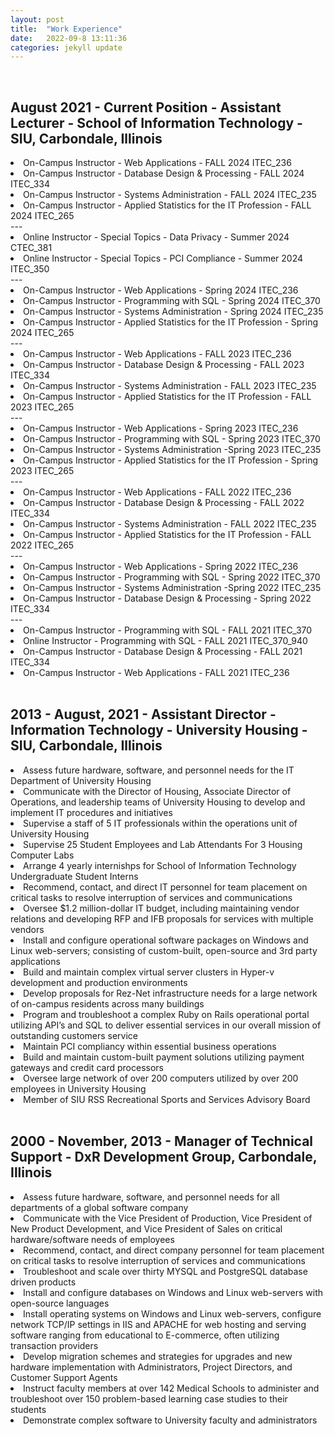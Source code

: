 ```yaml
---
layout: post
title:  "Work Experience"
date:   2022-09-8 13:11:36
categories: jekyll update
---
```

<br>

August 2021 - Current Position - Assistant Lecturer - School of Information Technology - SIU, Carbondale, Illinois  
---
<li>On-Campus Instructor - Web Applications - FALL 2024 ITEC_236</li>
<li>On-Campus Instructor - Database Design & Processing - FALL 2024 ITEC_334</li>
<li>On-Campus Instructor - Systems Administration - FALL 2024 ITEC_235</li>
<li>On-Campus Instructor - Applied Statistics for the IT Profession - FALL 2024 ITEC_265</li>
---
<li>Online Instructor - Special Topics - Data Privacy - Summer 2024 CTEC_381</li>
<li>Online Instructor - Special Topics - PCI Compliance - Summer 2024 ITEC_350</li>
---
<li>On-Campus Instructor - Web Applications - Spring 2024 ITEC_236</li>
<li>On-Campus Instructor - Programming with SQL - Spring 2024 ITEC_370</li>
<li>On-Campus Instructor - Systems Administration - Spring 2024 ITEC_235</li>
<li>On-Campus Instructor - Applied Statistics for the IT Profession - Spring 2024 ITEC_265</li>
---
<li>On-Campus Instructor - Web Applications - FALL 2023 ITEC_236</li>
<li>On-Campus Instructor - Database Design & Processing - FALL 2023 ITEC_334</li>
<li>On-Campus Instructor - Systems Administration - FALL 2023 ITEC_235</li>
<li>On-Campus Instructor - Applied Statistics for the IT Profession - FALL 2023 ITEC_265</li>
---
<li>On-Campus Instructor - Web Applications - Spring 2023 ITEC_236</li>
<li>On-Campus Instructor - Programming with SQL - Spring 2023 ITEC_370</li>
<li>On-Campus Instructor - Systems Administration -Spring 2023 ITEC_235</li>
<li>On-Campus Instructor - Applied Statistics for the IT Profession - Spring 2023 ITEC_265</li>
---
<li>On-Campus Instructor - Web Applications - FALL 2022 ITEC_236</li>
<li>On-Campus Instructor - Database Design & Processing - FALL 2022 ITEC_334</li>
<li>On-Campus Instructor - Systems Administration - FALL 2022 ITEC_235</li>
<li>On-Campus Instructor - Applied Statistics for the IT Profession - FALL 2022 ITEC_265</li>
---
<li>On-Campus Instructor - Web Applications - Spring 2022 ITEC_236</li>
<li>On-Campus Instructor - Programming with SQL - Spring 2022 ITEC_370</li>
<li>On-Campus Instructor - Systems Administration -Spring 2022 ITEC_235</li>
<li>On-Campus Instructor - Database Design & Processing - Spring 2022 ITEC_334</li>
---
<li>On-Campus Instructor - Programming with SQL - FALL 2021 ITEC_370</li>
<li>Online Instructor - Programming with SQL - FALL 2021 ITEC_370_940</li>
<li>On-Campus Instructor - Database Design & Processing - FALL 2021 ITEC_334</li>
<li>On-Campus Instructor - Web Applications - FALL 2021 ITEC_236</li>
<br>

2013 - August, 2021 - Assistant Director - Information Technology - University Housing - SIU, Carbondale, Illinois                         
---
<li>Assess future hardware, software, and personnel needs for the IT Department of University Housing</li>
<li> Communicate with the Director of Housing, Associate Director of Operations, and leadership teams of University Housing to develop and implement IT procedures and initiatives</li>
<li>Supervise a staff of 5 IT professionals within the operations unit of University Housing</li>
<li>Supervise 25 Student Employees and Lab Attendants For 3 Housing Computer Labs</li>
<li>Arrange 4 yearly internishps for School of Information Technology Undergraduate Student Interns</li>
<li>Recommend, contact, and direct IT personnel for team placement on critical tasks to resolve interruption of services and communications</li>
<li>Oversee $1.2 million-dollar IT budget, including maintaining vendor relations and developing RFP and IFB proposals for services with multiple vendors</li>
<li>Install and configure operational software packages on Windows and Linux web-servers; consisting of custom-built, open-source and 3rd party applications</li>
<li>Build and maintain complex virtual server clusters in Hyper-v development and production environments</li>
<li>Develop proposals for Rez-Net infrastructure needs for a large network of on-campus residents across many buildings</li>
<li>Program and troubleshoot a complex Ruby on Rails operational portal utilizing API’s and SQL to deliver essential services in our overall mission of outstanding customers service</li>
<li>Maintain PCI compliancy within essential business operations</li> 
<li>Build and maintain custom-built payment solutions utilizing payment gateways and credit card processors</li>
<li>Oversee large network of over 200 computers utilized by over 200 employees in University Housing</li>
<li>Member of SIU RSS Recreational Sports and Services Advisory Board</li>
<br>

2000 - November, 2013 - Manager of Technical Support - DxR Development Group, Carbondale, Illinois
--
<li>Assess future hardware, software, and personnel needs for all departments of a global software company</li> 
<li>Communicate with the Vice President of Production, Vice President of New Product Development, and Vice President of Sales on critical hardware/software needs of employees</li>
<li>Recommend, contact, and direct company personnel for team placement on critical tasks to resolve interruption of services and communications</li>
<li>Troubleshoot and scale over thirty MYSQL and PostgreSQL database driven products</li>
<li>Install and configure databases on Windows and Linux web-servers with open-source languages</li>
<li>Install operating systems on Windows and Linux web-servers, configure network TCP/IP settings in IIS and APACHE for web hosting and serving software ranging from educational to E-commerce, often utilizing transaction providers</li>
<li>Develop migration schemes and strategies for upgrades and new hardware implementation with Administrators, Project Directors, and Customer Support Agents</li>
<li>Instruct faculty members at over 142 Medical Schools to administer and troubleshoot over 150 problem-based learning case studies to their students</li>
<li>Demonstrate complex software to University faculty and administrators</li> 
<br>
